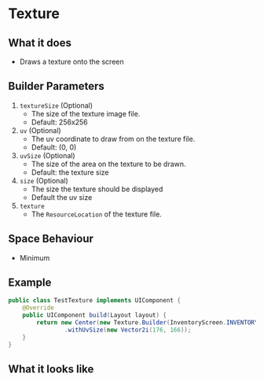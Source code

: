# Texture

## What it does
- Draws a texture onto the screen

## Builder Parameters
1. `textureSize` (Optional)
    - The size of the texture image file.
    - Default: 256x256
2. `uv` (Optional)
    - The uv coordinate to draw from on the texture file.
    - Default: (0, 0)
3. `uvSize` (Optional)
    - The size of the area on the texture to be drawn.
    - Default: the texture size
4. `size` (Optional)
    - The size the texture should be displayed
    - Default the uv size
5. `texture`
    - The `ResourceLocation` of the texture file.

## Space Behaviour
- Minimum

## Example
```java
public class TestTexture implements UIComponent {
    @Override
    public UIComponent build(Layout layout) {
        return new Center(new Texture.Builder(InventoryScreen.INVENTORY_LOCATION)
                .withUvSize(new Vector2i(176, 166));
    }
}
```

## What it looks like
<!-- ![An image of texture in effect](./img/texture.png) -->
